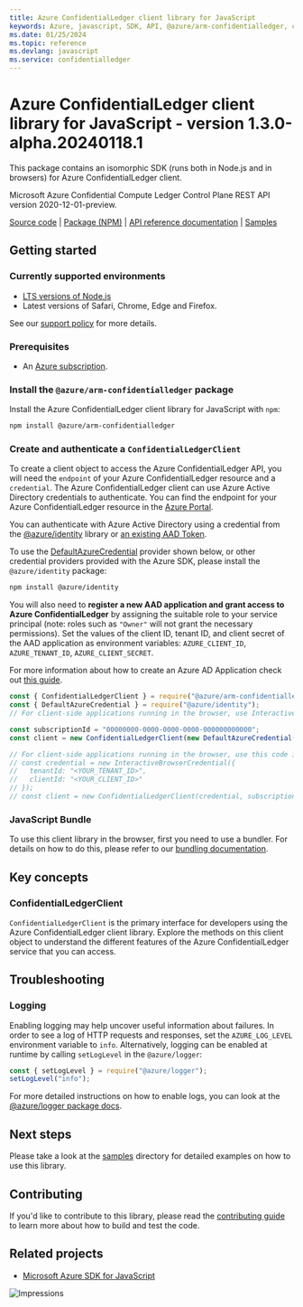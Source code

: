 ```yaml
---
title: Azure ConfidentialLedger client library for JavaScript
keywords: Azure, javascript, SDK, API, @azure/arm-confidentialledger, confidentialledger
ms.date: 01/25/2024
ms.topic: reference
ms.devlang: javascript
ms.service: confidentialledger
---
```

# Azure ConfidentialLedger client library for JavaScript - version 1.3.0-alpha.20240118.1 


This package contains an isomorphic SDK (runs both in Node.js and in browsers) for Azure ConfidentialLedger client.

Microsoft Azure Confidential Compute Ledger Control Plane REST API version 2020-12-01-preview.

[Source code](https://github.com/Azure/azure-sdk-for-js/tree/main/sdk/confidentialledger/arm-confidentialledger) |
[Package (NPM)](https://www.npmjs.com/package/@azure/arm-confidentialledger) |
[API reference documentation](/javascript/api/@azure/arm-confidentialledger?view=azure-node-preview) |
[Samples](https://github.com/Azure-Samples/azure-samples-js-management)

## Getting started

### Currently supported environments

- [LTS versions of Node.js](https://github.com/nodejs/release#release-schedule)
- Latest versions of Safari, Chrome, Edge and Firefox.

See our [support policy](https://github.com/Azure/azure-sdk-for-js/blob/main/SUPPORT.md) for more details.

### Prerequisites

- An [Azure subscription][azure_sub].

### Install the `@azure/arm-confidentialledger` package

Install the Azure ConfidentialLedger client library for JavaScript with `npm`:

```bash
npm install @azure/arm-confidentialledger
```

### Create and authenticate a `ConfidentialLedgerClient`

To create a client object to access the Azure ConfidentialLedger API, you will need the `endpoint` of your Azure ConfidentialLedger resource and a `credential`. The Azure ConfidentialLedger client can use Azure Active Directory credentials to authenticate.
You can find the endpoint for your Azure ConfidentialLedger resource in the [Azure Portal][azure_portal].

You can authenticate with Azure Active Directory using a credential from the [@azure/identity][azure_identity] library or [an existing AAD Token](https://github.com/Azure/azure-sdk-for-js/blob/master/sdk/identity/identity/samples/AzureIdentityExamples.md#authenticating-with-a-pre-fetched-access-token).

To use the [DefaultAzureCredential][defaultazurecredential] provider shown below, or other credential providers provided with the Azure SDK, please install the `@azure/identity` package:

```bash
npm install @azure/identity
```

You will also need to **register a new AAD application and grant access to Azure ConfidentialLedger** by assigning the suitable role to your service principal (note: roles such as `"Owner"` will not grant the necessary permissions).
Set the values of the client ID, tenant ID, and client secret of the AAD application as environment variables: `AZURE_CLIENT_ID`, `AZURE_TENANT_ID`, `AZURE_CLIENT_SECRET`.

For more information about how to create an Azure AD Application check out [this guide](/azure/active-directory/develop/howto-create-service-principal-portal).

```javascript
const { ConfidentialLedgerClient } = require("@azure/arm-confidentialledger");
const { DefaultAzureCredential } = require("@azure/identity");
// For client-side applications running in the browser, use InteractiveBrowserCredential instead of DefaultAzureCredential. See https://aka.ms/azsdk/js/identity/examples for more details.

const subscriptionId = "00000000-0000-0000-0000-000000000000";
const client = new ConfidentialLedgerClient(new DefaultAzureCredential(), subscriptionId);

// For client-side applications running in the browser, use this code instead:
// const credential = new InteractiveBrowserCredential({
//   tenantId: "<YOUR_TENANT_ID>",
//   clientId: "<YOUR_CLIENT_ID>"
// });
// const client = new ConfidentialLedgerClient(credential, subscriptionId);
```


### JavaScript Bundle
To use this client library in the browser, first you need to use a bundler. For details on how to do this, please refer to our [bundling documentation](https://aka.ms/AzureSDKBundling).

## Key concepts

### ConfidentialLedgerClient

`ConfidentialLedgerClient` is the primary interface for developers using the Azure ConfidentialLedger client library. Explore the methods on this client object to understand the different features of the Azure ConfidentialLedger service that you can access.

## Troubleshooting

### Logging

Enabling logging may help uncover useful information about failures. In order to see a log of HTTP requests and responses, set the `AZURE_LOG_LEVEL` environment variable to `info`. Alternatively, logging can be enabled at runtime by calling `setLogLevel` in the `@azure/logger`:

```javascript
const { setLogLevel } = require("@azure/logger");
setLogLevel("info");
```

For more detailed instructions on how to enable logs, you can look at the [@azure/logger package docs](https://github.com/Azure/azure-sdk-for-js/tree/main/sdk/core/logger).

## Next steps

Please take a look at the [samples](https://github.com/Azure-Samples/azure-samples-js-management) directory for detailed examples on how to use this library.

## Contributing

If you'd like to contribute to this library, please read the [contributing guide](https://github.com/Azure/azure-sdk-for-js/blob/main/CONTRIBUTING.md) to learn more about how to build and test the code.

## Related projects

- [Microsoft Azure SDK for JavaScript](https://github.com/Azure/azure-sdk-for-js)

![Impressions](https://azure-sdk-impressions.azurewebsites.net/api/impressions/azure-sdk-for-js%2Fsdk%2Fconfidentialledger%2Farm-confidentialledger%2FREADME.png)

[azure_cli]: /cli/azure
[azure_sub]: https://azure.microsoft.com/free/
[azure_sub]: https://azure.microsoft.com/free/
[azure_portal]: https://portal.azure.com
[azure_identity]: https://github.com/Azure/azure-sdk-for-js/tree/main/sdk/identity/identity
[defaultazurecredential]: https://github.com/Azure/azure-sdk-for-js/tree/main/sdk/identity/identity#defaultazurecredential

